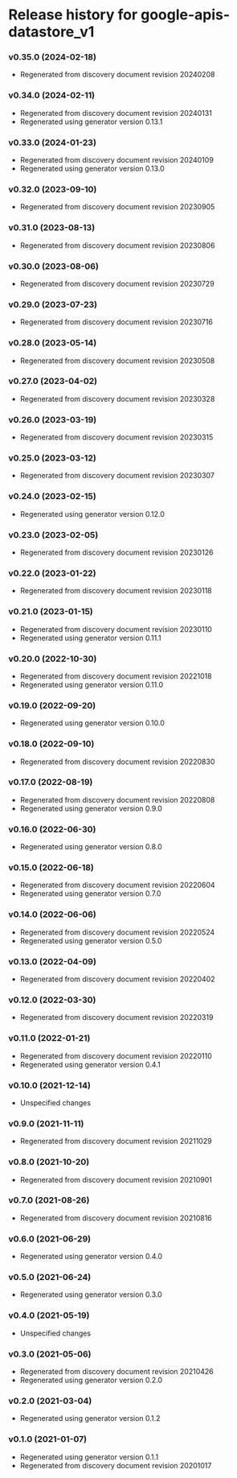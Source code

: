 # Release history for google-apis-datastore_v1

### v0.35.0 (2024-02-18)

* Regenerated from discovery document revision 20240208

### v0.34.0 (2024-02-11)

* Regenerated from discovery document revision 20240131
* Regenerated using generator version 0.13.1

### v0.33.0 (2024-01-23)

* Regenerated from discovery document revision 20240109
* Regenerated using generator version 0.13.0

### v0.32.0 (2023-09-10)

* Regenerated from discovery document revision 20230905

### v0.31.0 (2023-08-13)

* Regenerated from discovery document revision 20230806

### v0.30.0 (2023-08-06)

* Regenerated from discovery document revision 20230729

### v0.29.0 (2023-07-23)

* Regenerated from discovery document revision 20230716

### v0.28.0 (2023-05-14)

* Regenerated from discovery document revision 20230508

### v0.27.0 (2023-04-02)

* Regenerated from discovery document revision 20230328

### v0.26.0 (2023-03-19)

* Regenerated from discovery document revision 20230315

### v0.25.0 (2023-03-12)

* Regenerated from discovery document revision 20230307

### v0.24.0 (2023-02-15)

* Regenerated using generator version 0.12.0

### v0.23.0 (2023-02-05)

* Regenerated from discovery document revision 20230126

### v0.22.0 (2023-01-22)

* Regenerated from discovery document revision 20230118

### v0.21.0 (2023-01-15)

* Regenerated from discovery document revision 20230110
* Regenerated using generator version 0.11.1

### v0.20.0 (2022-10-30)

* Regenerated from discovery document revision 20221018
* Regenerated using generator version 0.11.0

### v0.19.0 (2022-09-20)

* Regenerated using generator version 0.10.0

### v0.18.0 (2022-09-10)

* Regenerated from discovery document revision 20220830

### v0.17.0 (2022-08-19)

* Regenerated from discovery document revision 20220808
* Regenerated using generator version 0.9.0

### v0.16.0 (2022-06-30)

* Regenerated using generator version 0.8.0

### v0.15.0 (2022-06-18)

* Regenerated from discovery document revision 20220604
* Regenerated using generator version 0.7.0

### v0.14.0 (2022-06-06)

* Regenerated from discovery document revision 20220524
* Regenerated using generator version 0.5.0

### v0.13.0 (2022-04-09)

* Regenerated from discovery document revision 20220402

### v0.12.0 (2022-03-30)

* Regenerated from discovery document revision 20220319

### v0.11.0 (2022-01-21)

* Regenerated from discovery document revision 20220110
* Regenerated using generator version 0.4.1

### v0.10.0 (2021-12-14)

* Unspecified changes

### v0.9.0 (2021-11-11)

* Regenerated from discovery document revision 20211029

### v0.8.0 (2021-10-20)

* Regenerated from discovery document revision 20210901

### v0.7.0 (2021-08-26)

* Regenerated from discovery document revision 20210816

### v0.6.0 (2021-06-29)

* Regenerated using generator version 0.4.0

### v0.5.0 (2021-06-24)

* Regenerated using generator version 0.3.0

### v0.4.0 (2021-05-19)

* Unspecified changes

### v0.3.0 (2021-05-06)

* Regenerated from discovery document revision 20210426
* Regenerated using generator version 0.2.0

### v0.2.0 (2021-03-04)

* Regenerated using generator version 0.1.2

### v0.1.0 (2021-01-07)

* Regenerated using generator version 0.1.1
* Regenerated from discovery document revision 20201017

